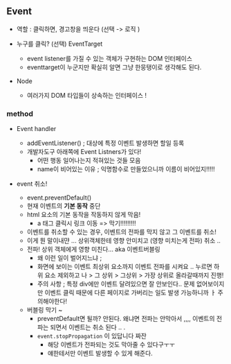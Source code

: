## Event 



- 역할 : 클릭하면, 경고창을 띄운다 (선택 -> 로직 )

- 누구를 클릭? (선택) EventTarget 

  - event listener를 가질 수 있는 객체가 구현하는 DOM 인터페이스 
  - eventtarget이 누군지만 확실히 알면 그냥 한뭉탱이로 생각해도 된다.

- Node

  - 여러가지 DOM 타입들이 상속하는 인터페이스 ! 

  

### method

- Event handler 
  - addEventListener() ; 대상에 특정 이벤트 발생하면 할일 등록 
  - 개발자도구 아래쪽에 Event Listners가 있다! 
    - 어떤 행동 일어나는지 적혀있는 것들 모음
    - name이 비어있는 이유 ; 익명함수로 만들었으니까 이름이 비어있지!!!!!



- event 취소! 
  - event.preventDefault()
  - 현재 이벤트의 **기본 동작** 중단
  - html 요소의 기본 동작을 작동하지 않게 막음! 
    - a 태그 클릭시 링크 이동 => 막기!!!!!!!!!
  - 이벤트를 취소할 수 있는 경우, 이벤트의 전파를 막지 않고 그 이벤트를 취소! 
  - 이게 뭔 말이내먄 ... 상위객체한테 영향 안미치고 (영향 미치는게 전파) 취소 ..
  - 전파! 상위 객체에게 영향 미친다... aka 이벤트버블링 
    - 왜 이런 일이 벌어지느냐 ; 
    - 화면에 보이는 이벤트 최상위 요소까지 이벤트 전파를 시켜요 .. 누르면 하위 요소 제외하고 나 > 그 상위 > 그상위 > 가장 상위로 올라갈때까지 진행! 
    - 주의 사항 ; 특정 div에만 이벤트 달려있으면 잘 안보인다.. 문제 없어보이지만 이벤트 클릭 때문에 다른 페이지로 가버리는 일도 발생 가능하니까 ㅏ 주의해야한다! 
  - 버블링 막기 ~
    - preventDefault면 될까? 안된다. 왜냐면 전파는 안막아서 ,,,, 이벤트의 전파는 되면서 이벤트는 취소 된다 .. . 	
    - `event.stopPropagation` 이 있답니다 짜잔 
      - 해당 이벤트가 전파되는 것도 막아줄 수 있다구ㅜㅜ 
      - 얘한테서만 이벤트 발생할 수 있게 해준다.